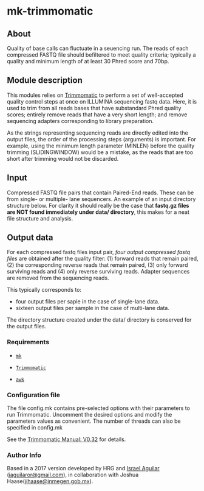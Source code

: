 # mk-trimmomatic #

## About  ##

Quality of base calls can fluctuate in a seuencing run. The reads of each compressed FASTQ file should befiltered to meet quality criteria; typically a quality and minimum length of at least 30 Phred score and 70bp.


## Module description ##

This modules relies on [Trimmomatic](http://www.usadellab.org/cms/?page=trimmomatic) to perform a set of well-accepted quality control steps at once on ILLUMINA sequencing fastq data. Here, it is used to trim from all reads bases that have substandard Phred quality scores; entirely remove reads that have a very short length; and remove sequencing adapters corresponding to library preparation.

As the strings representing sequencing reads are directly edited into the output files, the order of the processing steps (arguments) is important. For example, using the minimum length parameter (MINLEN) before the quality trimming (SLIDINGWINDOW) would be a mistake, as the reads that are too short after trimming would not be discarded.


## Input ##

Compressed FASTQ file pairs that contain Paired-End reads. These can be from single- or multiple- lane sequencers. An example of an input directory structure below. For clarity it should really be the case that **fastq.gz files are NOT found immediately under data/ directory**, this makes for a neat file structure and analysis.


## Output data ##

For each compressed fastq files input pair, *four output compressed fastq files* are obtained after the quality filter: (1) forward reads that remain paired, (2) the corresponding reverse reads that remain paired, (3) only forward surviving reads and (4) only reverse surviving reads. Adapter sequences are removed from the sequencing reads.

This typically corresponds to:
* four output files per saple in the case of single-lane data.
* sixteen output files per sample in the case of multi-lane data.

The directory structure created under the data/ directory is conserved for the output files.


### Requirements ###

- [`mk`](http://doc.cat-v.org/bell_labs/mk/mk.pdf "A successor for `make`.")

- [`Trimmomatic`](http://www.usadellab.org/cms/?page=trimmomatic)

- [`awk`](cm.bell-labs.com/cm/cs/awkbook/index.html)


### Configuration file ###

The file config.mk contains pre-selected options with their parameters to run Trimmomatic. Uncomment the desired options and modify the parameters values as convenient. The number of threads can also be specified in config.mk

See the [Trimmomatic Manual: V0.32](http://www.usadellab.org/cms/uploads/supplementary/Trimmomatic/TrimmomaticManual_V0.32.pdf) for details.


### Author Info ###

Based in a 2017 version developed by HRG and [Israel Aguilar](https://www.linkedin.com/in/israel-aguilar-ba625949/) (iaguilaror@gmail.com), in collaboration with Joshua Haase(jihaase@inmegen.gob.mx).

